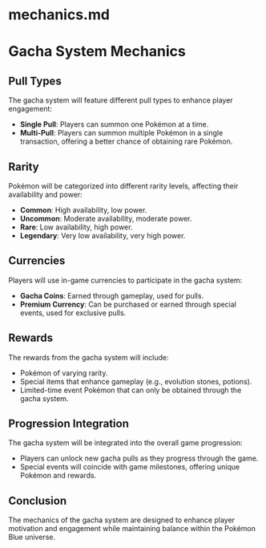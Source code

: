 # mechanics.md

# Gacha System Mechanics

## Pull Types
The gacha system will feature different pull types to enhance player engagement:
- **Single Pull**: Players can summon one Pokémon at a time.
- **Multi-Pull**: Players can summon multiple Pokémon in a single transaction, offering a better chance of obtaining rare Pokémon.

## Rarity
Pokémon will be categorized into different rarity levels, affecting their availability and power:
- **Common**: High availability, low power.
- **Uncommon**: Moderate availability, moderate power.
- **Rare**: Low availability, high power.
- **Legendary**: Very low availability, very high power.

## Currencies
Players will use in-game currencies to participate in the gacha system:
- **Gacha Coins**: Earned through gameplay, used for pulls.
- **Premium Currency**: Can be purchased or earned through special events, used for exclusive pulls.

## Rewards
The rewards from the gacha system will include:
- Pokémon of varying rarity.
- Special items that enhance gameplay (e.g., evolution stones, potions).
- Limited-time event Pokémon that can only be obtained through the gacha system.

## Progression Integration
The gacha system will be integrated into the overall game progression:
- Players can unlock new gacha pulls as they progress through the game.
- Special events will coincide with game milestones, offering unique Pokémon and rewards.

## Conclusion
The mechanics of the gacha system are designed to enhance player motivation and engagement while maintaining balance within the Pokémon Blue universe.